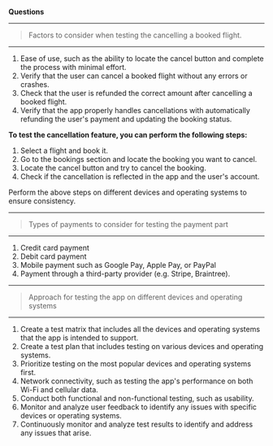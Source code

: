 **Questions**

---
> Factors to consider when testing the cancelling a booked flight.
---
1. Ease of use, such as the ability to locate the cancel button and complete the process with 
minimal effort.
2. Verify that the user can cancel a booked flight without any errors or crashes.
3. Check that the user is refunded the correct amount after cancelling a booked flight. 
4. Verify that the app properly handles cancellations with automatically refunding the 
user's payment and updating the booking status.

**To test the cancellation feature, you can perform the following steps:**

1. Select a flight and book it.
2. Go to the bookings section and locate the booking you want to cancel.
3. Locate the cancel button and try to cancel the booking.
4. Check if the cancellation is reflected in the app and the user's account.

Perform the above steps on different devices and operating systems to ensure consistency.

---
> Types of payments to consider for testing the payment part
---

1. Credit card payment 
2. Debit card payment
3. Mobile payment such as Google Pay, Apple Pay, or PayPal
4. Payment through a third-party provider (e.g. Stripe, Braintree).

---
> Approach for testing the app on different devices and operating systems
---
1. Create a test matrix that includes all the devices and operating systems that the app is intended
to support. 
2. Create a test plan that includes testing on various devices and operating systems.
3. Prioritize testing on the most popular devices and operating systems first.
4. Network connectivity, such as testing the app's performance on both Wi-Fi and cellular data.
5. Conduct both functional and non-functional testing, such as usability.
6. Monitor and analyze user feedback to identify any issues with specific devices or 
operating systems.
7. Continuously monitor and analyze test results to identify and address any issues that arise.